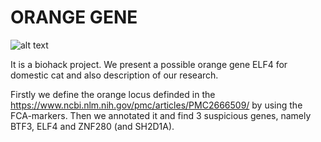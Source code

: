 # ORANGE GENE

![alt text](https://i.etsystatic.com/12843991/r/il/635eab/1259063794/il_fullxfull.1259063794_pxr6.jpg)

It is a biohack project. We present a possible orange gene ELF4 for domestic cat and also description of our research.

Firstly we define the orange locus definded in the https://www.ncbi.nlm.nih.gov/pmc/articles/PMC2666509/ by using the FCA-markers. Then we annotated it and find 3 suspicious genes, namely BTF3, ELF4 and ZNF280 (and SH2D1A).  

